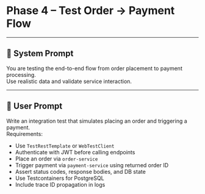 # Phase 4 – Test Order → Payment Flow

---

## 🧠 System Prompt

You are testing the end-to-end flow from order placement to payment processing.  
Use realistic data and validate service interaction.

---

## 💬 User Prompt

Write an integration test that simulates placing an order and triggering a payment.  
Requirements:
- Use `TestRestTemplate` or `WebTestClient`
- Authenticate with JWT before calling endpoints
- Place an order via `order-service`
- Trigger payment via `payment-service` using returned order ID
- Assert status codes, response bodies, and DB state
- Use Testcontainers for PostgreSQL
- Include trace ID propagation in logs